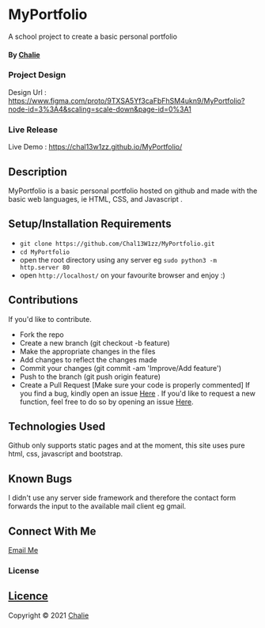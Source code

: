 # MyPortfolio
A school project to create a basic  personal portfolio

#### By <a href="https://github.com/Chal13W1zz">Chalie</a>

### Project Design
Design Url : https://www.figma.com/proto/9TXSA5Yf3caFbFhSM4ukn9/MyPortfolio?node-id=3%3A4&scaling=scale-down&page-id=0%3A1


### Live Release
Live Demo : https://chal13w1zz.github.io/MyPortfolio/

## Description
MyPortfolio is a basic personal portfolio hosted on github and made with the basic web languages, ie HTML, CSS, and Javascript .

## Setup/Installation Requirements
* ```git clone https://github.com/Chal13W1zz/MyPortfolio.git```
* ```cd MyPortfolio```
* open the root directory using any server eg ```sudo python3 -m http.server 80```
* open ```http://localhost/``` on your favourite browser and enjoy :)


## Contributions
If you'd like to contribute.
- Fork the repo
- Create a new branch (git checkout -b feature)
- Make the appropriate changes in the files
- Add changes to reflect the changes made
- Commit your changes (git commit -am 'Improve/Add feature')
- Push to the branch (git push origin feature)
- Create a Pull Request
[Make sure your code is properly commented]
If you find a bug, kindly open an issue <a href="https://github.com/Chal13W1zz/MyPortfolio/issues/new">Here</a> .
If you'd like to request a new function, feel free to do so by opening an issue <a href="https://github.com/Chal13W1zz/MyPortfolio/issues/new">Here</a>.

## Technologies Used

Github only supports static pages and at the moment, this site uses pure html, css, javascript and bootstrap.

## Known Bugs
I didn't use any server side framework and therefore the contact form forwards the input to the available mail client eg gmail.


## Connect With Me

<a href="mailto:charles.muthii@student.moringaschool.com">Email Me</a>

     
### License
## <a href="https://github.com/Chal13W1zz/MyPortfolio/blob/main/LICENSE">Licence</a>
Copyright © 2021 <a href="https://github.com/Chal13W1zz">Chalie</a>
